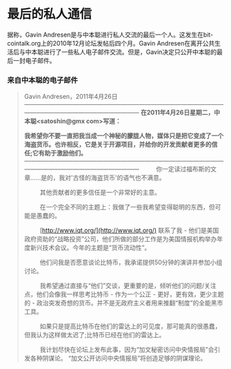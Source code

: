 # 最后的私人通信

据称，Gavin Andresen是与中本聪进行私人交流的最后一个人。这发生在bit-cointalk.org上的2010年12月论坛发帖后四个月。Gavin Andresen在离开公共生活后与中本聪进行了一些私人电子邮件交流。但是，Gavin决定只公开中本聪的最后一封电子邮件。

### 来自中本聪的电子邮件

> Gavin Andresen，2011年4月26日
> ————————————————————————————————————————————————————
> **在2011年4月26日星期二，中本聪<satoshin@gmx com>写道：**
>
> **我希望你不要一直把我当成一个神秘的朦胧人物，媒体只是把它变成了一个海盗货币。也许相反，它是关于开源项目，并给你的开发贡献者更多的信任;它有助于激励他们。**
> ————————————————————————————————————————————————————
> &emsp; &emsp; 你一定读过福布斯的文章......是的，我对'古怪的海盗货币'的语气也不满意。
> 
> &emsp; &emsp; 其他贡献者的更多信任是一个非常好的主意。
>
> &emsp; &emsp; 在一个完全不同的主题上：我做了一些我希望变得聪明的东西，但可能是愚蠢的。
>
> &emsp; &emsp; [http://www.iqt.org/](http://www.iqt.org/) 联系了我 - 他们是美国政府资助的“战略投资”公司，他们所做的部分工作是为美国情报机构举办年度新兴技术会议。今年的主题是“货币流动性”。
>
> &emsp; &emsp; 他们问我是否愿意谈论比特币，我承诺提供50分钟的演讲并参加小组讨论。
>
> &emsp; &emsp; 我希望通过直接与“他们”交谈，更重要的是，倾听他们的问题/关注点，他们会像我一样思考比特币 - 作为一个公正 - 更好，更有效，更少主题的 - 政治突发奇想的货币。并不是无政府主义者用来推翻“制度”的全能黑市工具。
>
> &emsp; &emsp; 如果只是提高比特币在他们的雷达上的可见度，那可能真的很愚蠢，但我认为这样做太迟了;比特币已经在他们的雷达上。
>
> &emsp; &emsp; 我计划尽快在论坛上发布此事，因为“加文秘密访问中央情报局”会引发各种阴谋论。 “加文公开访问中央情报局”将创造足够的阴谋理论。 

